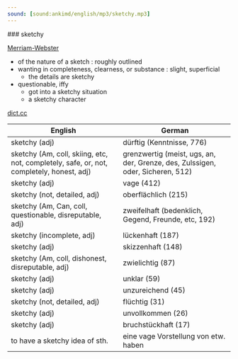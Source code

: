 ```yaml
---
sound: [sound:ankimd/english/mp3/sketchy.mp3]
---
```


\### sketchy

[Merriam-Webster](https://www.merriam-webster.com/dictionary/sketchy)

- of the nature of a sketch : roughly outlined
- wanting in completeness, clearness, or substance : slight, superficial
    - the details are sketchy
- questionable, iffy
    - got into a sketchy situation
    - a sketchy character

[dict.cc](https://www.dict.cc/sketchy)

| English        | German       |
| -------------- | ------------ |
| sketchy (adj) | dürftig (Kenntnisse, 776) |
| sketchy (Am, coll, skiing, etc, not, completely, safe, or, not, completely, honest, adj) | grenzwertig (meist, ugs, an, der, Grenze, des, Zulssigen, oder, Sicheren, 512) |
| sketchy (adj) | vage (412) |
| sketchy (not, detailed, adj) | oberflächlich (215) |
| sketchy (Am, Can, coll, questionable, disreputable, adj) | zweifelhaft (bedenklich, Gegend, Freunde, etc, 192) |
| sketchy (incomplete, adj) | lückenhaft (187) |
| sketchy (adj) | skizzenhaft (148) |
| sketchy (Am, coll, dishonest, disreputable, adj) | zwielichtig (87) |
| sketchy (adj) | unklar (59) |
| sketchy (adj) | unzureichend (45) |
| sketchy (not, detailed, adj) | flüchtig (31) |
| sketchy (adj) | unvollkommen (26) |
| sketchy (adj) | bruchstückhaft (17) |
| to have a sketchy idea of sth. | eine vage Vorstellung von etw. haben |
